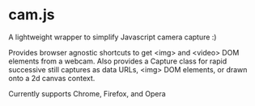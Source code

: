 cam.js
===

A lightweight wrapper to simplify Javascript camera capture :)

Provides browser agnostic shortcuts to get &lt;img&gt; and &lt;video&gt; DOM elements from a webcam.
Also provides a Capture class for rapid successive still captures as data URLs, &lt;img&gt; DOM elements, or drawn onto a 2d canvas context.

Currently supports Chrome, Firefox, and Opera
